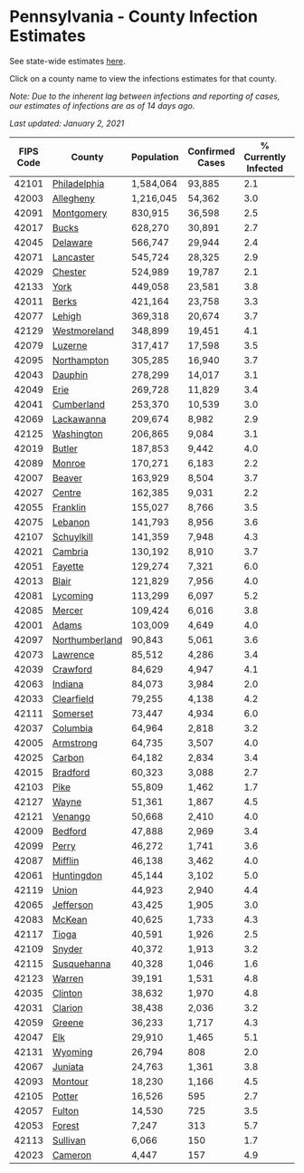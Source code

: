# Pennsylvania - County Infection Estimates

See state-wide estimates [here](/infections/us-pa).

Click on a county name to view the infections estimates for that county.

*Note: Due to the inherent lag between infections and reporting of cases, our estimates of infections are as of 14 days ago.*

*Last updated: January 2, 2021*

|   FIPS Code |                           County |   Population |   Confirmed Cases |   % Currently Infected |   % Total Infected |
|-------------|----------------------------------|--------------|-------------------|------------------------|--------------------|
|       42101 |     [Philadelphia](philadelphia) |    1,584,064 |            93,885 |                    2.1 |               23.3 |
|       42003 |           [Allegheny](allegheny) |    1,216,045 |            54,362 |                    3.0 |               14.1 |
|       42091 |         [Montgomery](montgomery) |      830,915 |            36,598 |                    2.5 |               16.3 |
|       42017 |                   [Bucks](bucks) |      628,270 |            30,891 |                    2.7 |               17.6 |
|       42045 |             [Delaware](delaware) |      566,747 |            29,944 |                    2.4 |               19.8 |
|       42071 |           [Lancaster](lancaster) |      545,724 |            28,325 |                    2.9 |               17.6 |
|       42029 |               [Chester](chester) |      524,989 |            19,787 |                    2.1 |               13.0 |
|       42133 |                     [York](york) |      449,058 |            23,581 |                    3.8 |               16.5 |
|       42011 |                   [Berks](berks) |      421,164 |            23,758 |                    3.3 |               20.5 |
|       42077 |                 [Lehigh](lehigh) |      369,318 |            20,674 |                    3.7 |               21.1 |
|       42129 |     [Westmoreland](westmoreland) |      348,899 |            19,451 |                    4.1 |               17.3 |
|       42079 |               [Luzerne](luzerne) |      317,417 |            17,598 |                    3.5 |               20.3 |
|       42095 |       [Northampton](northampton) |      305,285 |            16,940 |                    3.7 |               20.5 |
|       42043 |               [Dauphin](dauphin) |      278,299 |            14,017 |                    3.1 |               16.6 |
|       42049 |                     [Erie](erie) |      269,728 |            11,829 |                    3.4 |               13.5 |
|       42041 |         [Cumberland](cumberland) |      253,370 |            10,539 |                    3.0 |               13.4 |
|       42069 |         [Lackawanna](lackawanna) |      209,674 |             8,982 |                    2.9 |               15.2 |
|       42125 |         [Washington](washington) |      206,865 |             9,084 |                    3.1 |               13.3 |
|       42019 |                 [Butler](butler) |      187,853 |             9,442 |                    4.0 |               15.5 |
|       42089 |                 [Monroe](monroe) |      170,271 |             6,183 |                    2.2 |               14.5 |
|       42007 |                 [Beaver](beaver) |      163,929 |             8,504 |                    3.7 |               17.0 |
|       42027 |                 [Centre](centre) |      162,385 |             9,031 |                    2.2 |               16.6 |
|       42055 |             [Franklin](franklin) |      155,027 |             8,766 |                    3.5 |               18.4 |
|       42075 |               [Lebanon](lebanon) |      141,793 |             8,956 |                    3.6 |               21.4 |
|       42107 |         [Schuylkill](schuylkill) |      141,359 |             7,948 |                    4.3 |               18.2 |
|       42021 |               [Cambria](cambria) |      130,192 |             8,910 |                    3.7 |               20.9 |
|       42051 |               [Fayette](fayette) |      129,274 |             7,321 |                    6.0 |               17.3 |
|       42013 |                   [Blair](blair) |      121,829 |             7,956 |                    4.0 |               19.9 |
|       42081 |             [Lycoming](lycoming) |      113,299 |             6,097 |                    5.2 |               16.6 |
|       42085 |                 [Mercer](mercer) |      109,424 |             6,016 |                    3.8 |               17.0 |
|       42001 |                   [Adams](adams) |      103,009 |             4,649 |                    4.0 |               14.0 |
|       42097 | [Northumberland](northumberland) |       90,843 |             5,061 |                    3.6 |               16.7 |
|       42073 |             [Lawrence](lawrence) |       85,512 |             4,286 |                    3.4 |               15.5 |
|       42039 |             [Crawford](crawford) |       84,629 |             4,947 |                    4.1 |               17.9 |
|       42063 |               [Indiana](indiana) |       84,073 |             3,984 |                    2.0 |               14.6 |
|       42033 |         [Clearfield](clearfield) |       79,255 |             4,138 |                    4.2 |               15.6 |
|       42111 |             [Somerset](somerset) |       73,447 |             4,934 |                    6.0 |               20.3 |
|       42037 |             [Columbia](columbia) |       64,964 |             2,818 |                    3.2 |               14.9 |
|       42005 |           [Armstrong](armstrong) |       64,735 |             3,507 |                    4.0 |               16.3 |
|       42025 |                 [Carbon](carbon) |       64,182 |             2,834 |                    3.4 |               14.6 |
|       42015 |             [Bradford](bradford) |       60,323 |             3,088 |                    2.7 |               15.4 |
|       42103 |                     [Pike](pike) |       55,809 |             1,462 |                    1.7 |               11.6 |
|       42127 |                   [Wayne](wayne) |       51,361 |             1,867 |                    4.5 |               12.0 |
|       42121 |               [Venango](venango) |       50,668 |             2,410 |                    4.0 |               14.4 |
|       42009 |               [Bedford](bedford) |       47,888 |             2,969 |                    3.4 |               19.2 |
|       42099 |                   [Perry](perry) |       46,272 |             1,741 |                    3.6 |               11.6 |
|       42087 |               [Mifflin](mifflin) |       46,138 |             3,462 |                    4.0 |               23.2 |
|       42061 |         [Huntingdon](huntingdon) |       45,144 |             3,102 |                    5.0 |               21.5 |
|       42119 |                   [Union](union) |       44,923 |             2,940 |                    4.4 |               20.0 |
|       42065 |           [Jefferson](jefferson) |       43,425 |             1,905 |                    3.0 |               13.4 |
|       42083 |                 [McKean](mckean) |       40,625 |             1,733 |                    4.3 |               12.7 |
|       42117 |                   [Tioga](tioga) |       40,591 |             1,926 |                    2.5 |               14.7 |
|       42109 |                 [Snyder](snyder) |       40,372 |             1,913 |                    3.2 |               14.5 |
|       42115 |       [Susquehanna](susquehanna) |       40,328 |             1,046 |                    1.6 |                8.8 |
|       42123 |                 [Warren](warren) |       39,191 |             1,531 |                    4.8 |               11.6 |
|       42035 |               [Clinton](clinton) |       38,632 |             1,970 |                    4.8 |               15.8 |
|       42031 |               [Clarion](clarion) |       38,438 |             2,036 |                    3.2 |               16.5 |
|       42059 |                 [Greene](greene) |       36,233 |             1,717 |                    4.3 |               14.4 |
|       42047 |                       [Elk](elk) |       29,910 |             1,465 |                    5.1 |               14.3 |
|       42131 |               [Wyoming](wyoming) |       26,794 |               808 |                    2.0 |                9.3 |
|       42067 |               [Juniata](juniata) |       24,763 |             1,361 |                    3.8 |               18.5 |
|       42093 |               [Montour](montour) |       18,230 |             1,166 |                    4.5 |               23.7 |
|       42105 |                 [Potter](potter) |       16,526 |               595 |                    2.7 |               11.0 |
|       42057 |                 [Fulton](fulton) |       14,530 |               725 |                    3.5 |               14.9 |
|       42053 |                 [Forest](forest) |        7,247 |               313 |                    5.7 |               13.6 |
|       42113 |             [Sullivan](sullivan) |        6,066 |               150 |                    1.7 |                7.5 |
|       42023 |               [Cameron](cameron) |        4,447 |               157 |                    4.9 |               10.3 |